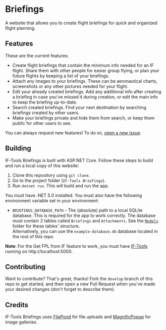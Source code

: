 # Briefings
A website that allows you to create flight briefings for quick and organized flight planning.

## Features
These are the current features:
- Create flight briefings that contain the minimum info needed for an IF flight. Share them with other people for easier group flying, or plan your future flights by keeping a list of your briefings.
- Attach any images to your briefings. These can be aeronautical charts, screenshots or any other pictures needed for your flight.
- Edit your already created briefings. Add any additional info after creating a briefing in case you've missed it during creation, or edit the main info to keep the briefing up-to-date.
- Search created briefings. Find your next destination by searching briefings created by other users.
- Make your briefings private and hide them from search, or keep them public for other users to see.

You can always request new features! To do so, [open a new issue](https://github.com/if-tools/Briefings/issues/new?assignees=&labels=enhancement&template=feature_request.md).

## Building
IF-Tools Briefings is built with ASP.NET Core. Follow these steps to build and run a local copy of this website:

1. Clone this repository using `git clone`.
2. Go to the project folder (`IF-Tools Briefings`).
3. Run `dotnet run`. This will build and run the app.

You must have .NET 5.0 installed. You must also have the following environment variable set in your environment:
- `BRIEFINGS_DATABASE_PATH` - The (absolute) path to a local SQLite database. This is required for the app to work correctly. The database must contain 2 tables called `Briefings` and `Attachments`. See the [`Models`](https://github.com/if-tools/Briefings/tree/develop/IF-Tools%20Briefings/Data/Models) folder for these tables' structure.  
Alternatively, you can use the `example-database.db` database located in the root of this repo.

**Note**: For the Get FPL from IF feature to work, you must have [IF-Tools](https://github.com/if-tools/IF-Tools) running on http://localhost:5000.

## Contributing
Want to contribute? That's great, thanks! Fork the `develop` branch of this repo to get started, and then open a new Pull Request when you've made your desired changes (don't forget to describe them).

## Credits
IF-Tools Briefings uses [FilePond](https://pqina.nl/filepond/) for file uploads and [MagnificPopup](https://dimsemenov.com/plugins/magnific-popup/) for image galleries.  
